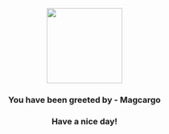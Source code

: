 <p align="center">
    <img src="https://raw.githubusercontent.com/PokeAPI/sprites/master/sprites/pokemon/219.png" width="150" height="150">
</p>
<h3 align="center">You have been greeted by - <b>Magcargo</b></h3>
<h3 align="center">Have a nice day!</h3>
